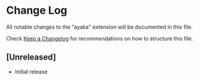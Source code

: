 # Change Log

All notable changes to the "ayaka" extension will be documented in this file.

Check [Keep a Changelog](http://keepachangelog.com/) for recommendations on how to structure this file.

## [Unreleased]

- Initial release
